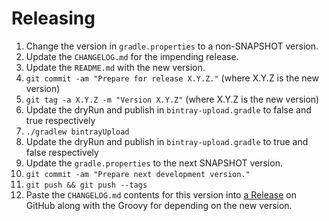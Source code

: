 Releasing
========

 1. Change the version in `gradle.properties` to a non-SNAPSHOT version.
 2. Update the `CHANGELOG.md` for the impending release.
 3. Update the `README.md` with the new version.
 4. `git commit -am "Prepare for release X.Y.Z."` (where X.Y.Z is the new version)
 5. `git tag -a X.Y.Z -m "Version X.Y.Z"` (where X.Y.Z is the new version)
 6. Update the dryRun and publish in `bintray-upload.gradle` to false and true respectively
 7. `./gradlew bintrayUpload`
 8. Update the dryRun and publish in `bintray-upload.gradle` to true and false respectively
 9. Update the `gradle.properties` to the next SNAPSHOT version.
 10. `git commit -am "Prepare next development version."`
 11. `git push && git push --tags`
 12. Paste the `CHANGELOG.md` contents for this version into [a Release](https://github.com/AlokBansal8/RxFirebase/releases) on GitHub along with the Groovy for depending on the new version.
